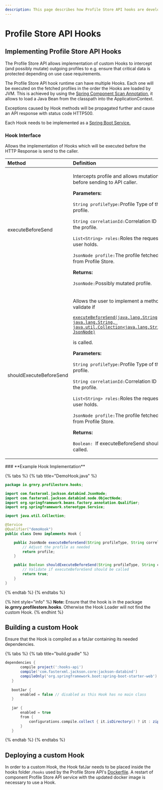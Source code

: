 ```yaml
---
description: This page describes how Profile Store API hooks are developed and deployed.
---
```


# Profile Store API Hooks

## Implementing Profile Store API Hooks

The Profile Store API allows implementation of custom Hooks to intercept \(and possibly mutate\) outgoing profiles to e.g. ensure that critical data is protected depending on use case requirements.

The Profile Store API hook runtime can have multiple Hooks. Each one will be executed on the fetched profiles in the order the Hooks are loaded by JVM. This is achieved by using the [Spring Component Scan Annotation](https://docs.spring.io/spring/docs/current/javadoc-api/org/springframework/context/annotation/ComponentScan.html), it allows to load a Java Bean from the classpath into the ApplicationContext.

Exceptions caused by Hook methods will be propagated further and cause an API response with status code HTTP500.

Each Hook needs to be implemented as a [Spring Boot Service.](https://www.tutorialspoint.com/spring_boot/spring_boot_service_components.htm)

### **Hook Interface**

Allows the implementation of Hooks which will be executed before the HTTP Response is send to the caller.

<table>
  <thead>
    <tr>
      <th style="text-align:left">Method</th>
      <th style="text-align:left">Definition</th>
    </tr>
  </thead>
  <tbody>
    <tr>
      <td style="text-align:left">executeBeforeSend</td>
      <td style="text-align:left">
        <p>Intercepts profile and allows mutation before sending to API caller.</p>
        <p></p>
        <p><b>Parameters:</b>
        </p>
        <p><code>String profileType:</code>Profile Type of the profile.</p>
        <p><code>String correlationId:</code>Correlation ID of the profile.</p>
        <p><code>List&lt;String&gt; roles:</code>Roles the requesting user holds.</p>
        <p><code>JsonNode profile:</code>The profile fetched from Profile Store.</p>
        <p><b>Returns:</b>
        </p>
        <p><em> </em><code>JsonNode:</code>Possibly mutated profile.</p>
      </td>
    </tr>
    <tr>
      <td style="text-align:left">shouldExecuteBeforeSend</td>
      <td style="text-align:left">
        <p>Allows the user to implement a method to validate if</p>
        <p><a href="../../../../io/grnry/profilestore/hooks/Hook.html#executeBeforeSend-java.lang.String-java.lang.String-java.util.Collection-JsonNode-"><code>executeBeforeSend(java.lang.String, java.lang.String, java.util.Collection&lt;java.lang.String&gt;, JsonNode)</code></a> 
        </p>
        <p>is called.</p>
        <p></p>
        <p><b>Parameters:</b>
        </p>
        <p><code>String profileType:</code>Profile Type of the profile.</p>
        <p><code>String correlationId:</code>Correlation ID of the profile.</p>
        <p><code>List&lt;String&gt; roles:</code>Roles the requesting user holds.</p>
        <p><code>JsonNode profile:</code>The profile fetched from Profile Store.</p>
        <p><b>Returns:</b>
        </p>
        <p><code>Boolean: </code>If executeBeforeSend should be called.</p>
      </td>
    </tr>
  </tbody>
</table>### **Example Hook Implementation**

{% tabs %}
{% tab title="DemoHook.java" %}
```java
package io.grnry.profilestore.hooks;

import com.fasterxml.jackson.databind.JsonNode;
import com.fasterxml.jackson.databind.node.ObjectNode;
import org.springframework.beans.factory.annotation.Qualifier;
import org.springframework.stereotype.Service;

import java.util.Collection;

@Service
@Qualifier("demoHook")
public class Demo implements Hook {

    public JsonNode executeBeforeSend(String profileType, String correlationId, Collection<String> roles, JsonNode profile) {
        // Adjust the profile as needed
        return profile;
    }

    public Boolean shouldExecuteBeforeSend(String profileType, String correlationId, Collection<String> roles, JsonNode profile) {
        // Validate if executeBeforeSend should be called
        return true;
    }
}
```
{% endtab %}
{% endtabs %}

{% hint style="info" %}
**Note:** Ensure that the hook is in the package **io.grnry.profilestore.hooks**. Otherwise the Hook Loader will not find the custom Hook.
{% endhint %}

## **Building a custom Hook**

Ensure that the Hook is compiled as a fatJar containing its needed dependencies. 

{% tabs %}
{% tab title="build.gradle" %}
```groovy
dependencies {
       compile project(':hooks-api')
       compile('com.fasterxml.jackson.core:jackson-databind')
       compileOnly('org.springframework.boot:spring-boot-starter-web') 
   }
   
   bootJar {
       enabled = false // disabled as this Hook has no main class
   }
   
   jar {
       enabled = true
       from {
           configurations.compile.collect { it.isDirectory() ? it : zipTree(it) }
       }
   }
```
{% endtab %}
{% endtabs %}

## Deploying a custom Hook

In order to a custom Hook, the Hook fatJar needs to be placed inside the hooks folder `/hooks` used by the Profile Store API's [Dockerfile](https://gitlab.alvary.io/grnry/profilestore-api/blob/master/Dockerfile#L22). A restart of component Profile Store API service with the updated docker image is necessary to use a Hook.

